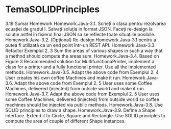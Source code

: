 # TemaSOLIDPrinciples
3.19 Sumar Homework 
Homework.Java-3.1. Scrieți o clasa pentru rezolvarea ecuației de gradul I. Salvați soluția in format JSON. Faceți re-design la soluție astfel în fișierul final JSON sa se reflecte toate situațiile posibile. 
Homework.Java-3.2. (Opțional) Re-design Homework.Java-3.1 pentru a putea fi utilizată ca un end
point într-un REST API. 
Homework.Java-3.3. Refactor Exemplul 2. 3 Sum the areas of various shapes in such a way that a 
method should compute the areas sum.
Homework.Java-3.4. Based on Figure 3 Recommended solution for MultifunctionaPrinter, implement 
a class for a printer and a fully functional printer. Use all the implemented methods. 
Homework.Java-3.5. Adapt the above code from Exemplul 2. 4 User creates his own coffee Machines 
and make it run.
Homework.Java-3.6. Adapt the above code from Exemplul 2. 5 User uses some Coffee Machines, 
delivered (injected) from outside world and make it run.
Homework.Java-3.7. Adapt the above code from Exemplul 2. 5 User uses some Coffee Machines, 
delivered (injected) from outside world so coffee machines should be injected via public methods. 
Homework.Java-3.8. Use SOLID principles to draw a shape.
Homework.Java-3.9. Define a Shape interface. Extend it to Circle, Square and Rectangle. Use SOLID 
principles to compute the area of couple of different Shape instances. 
